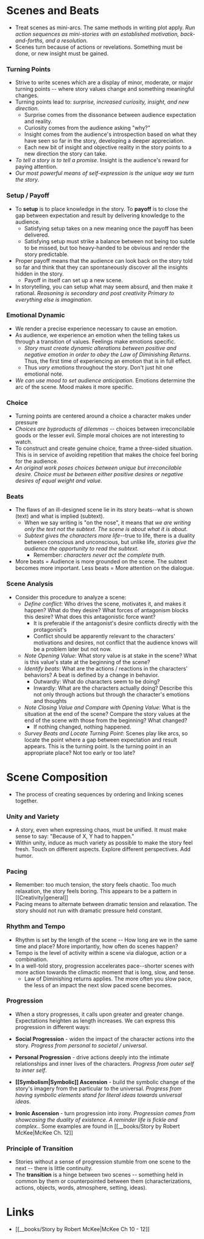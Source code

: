 # Scenes and Beats
* Treat scenes as mini-arcs. The same methods in writing plot apply. *Run action sequences as mini-stories with an established motivation, back-and-forths, and a resolution*.
* Scenes turn because of actions or revelations. Something must be done, or new insight must be gained. 
### Turning Points
* Strive to write scenes which are a display of minor, moderate, or major turning points -- where story values change and something meaningful changes.
* Turning points lead to: *surprise, increased curiosity, insight, and new direction*. 
	* Surprise comes from the dissonance between audience expectation and reality.
	* Curiosity comes from the audience asking "why?"
	* Insight comes from the audience's introspection based on what they have seen so far in the story, developing a deeper appreciation.
	* Each new bit of insight and objective reality in the story points to a new direction the story can take.
* *To tell a story is to tell a promise*. Insight is the audience's reward for paying attention.
* *Our most powerful means of self-expression is the unique way we turn the story*.

### Setup / Payoff
* To **setup** is to place knowledge in the story. To **payoff** is to close the gap between expectation and result by delivering knowledge to the audience.
	* Satisfying setup takes on a new meaning once the payoff has been delivered.
	* Satisfying setup must strike a balance between not being too subtle to be missed, but too heavy-handed to be obvious and render the story predictable.
* Proper payoff means that the audience can look back on the story told so far and think that they can spontaneously discover all the insights hidden in the story.
	* Payoff in itself can set up a new scene.
* In storytelling, you can setup what may seem absurd, and then make it rational. *Reasoning is secondary and post creativity Primary to everything else is imagination*.
### Emotional Dynamic
* We render a precise experience necessary to cause an emotion.
* As audience, we experience an emotion when the telling takes us through a transition of values. Feelings make emotions specific.
	* *Story must create dynamic alterations between positive and negative emotion in order to obey the Law of Diminishing Returns*. Thus, the first time of experiencing an emotion that is in full effect.
	* Thus *vary emotions* throughout the story. Don't just hit one emotional note.
* *We can use mood to set audience anticipation*. Emotions determine the arc of the scene. Mood makes it more specific.
### Choice
* Turning points are centered around a choice a character makes under pressure
* *Choices are byproducts of dilemmas* -- choices between irreconcilable goods or the lesser evil. Simple moral choices are not interesting to watch.
* To construct and create genuine choice, frame a three-sided situation. This is in service of avoiding repetition that makes the choice feel boring for the audience.
* *An original work poses choices between unique but irreconcilable desire. Choice must be between either positive desires or negative desires of equal weight and value.* 
### Beats
* The flaws of an ill-designed scene lie in its story beats--what is shown (text) and what is implied (subtext).
	* When we say writing is "on the nose", it means that *we are writing only the text not the subtext. The scene is about what it is about.* 
	* *Subtext gives the characters more life*--true to life, there is a duality between conscious and unconscious, but unlike life, *stories give the audience the opportunity to read the subtext.*
		* Remember: *characters never act the complete truth*.
* More beats = Audience is more grounded on the scene. The subtext becomes more important. Less beats = More attention on the dialogue.
### Scene Analysis
* Consider this procedure to analyze a scene:
	* *Define conflict*: Who drives the scene, motivates it, and makes it happen? What do they desire? What forces of antagonism blocks this desire? What does this antagonistic force want?
		* It is preferable if the antagonist's desire conflicts directly with the protagonist's
		* Conflict should be apparently relevant to the characters' motivations and desires, not conflict that the audience knows will be a problem later but not now.
	* *Note Opening Value*: What story value is at stake in the scene? What is this value's state at the beginning of the scene? 
	* *Identify beats*: What are the actions / reactions in the characters' behaviors? A beat is defined by a change in behavior. 
		* Outwardly: What do characters seem to be doing?
		* Inwardly: What are the characters actually doing? Describe this not only through actions but through the character's emotions and thoughts
	* *Note Closing Value and Compare with Opening Value*: What is the situation at the end of the scene? Compare the story values at the end of the scene with those from the beginning? What changed? 
		* If nothing changed, nothing happened. 
	* *Survey Beats and Locate Turning Point*: Scenes play like arcs, so locate the point where a gap between expectation and result appears. This is the turning point. Is the turning point in an appropriate place? Not too early or too late? 
# Scene Composition
* The process of creating sequences by ordering and linking scenes together.
### Unity and Variety
* A story, even when expressing chaos, must be unified. It must make sense to say: "Because of X, Y had to happen."
* Within unity, induce as much variety as possible to make the story feel fresh. Touch on different aspects. Explore different perspectives. Add humor.

### Pacing
* Remember: too much tension, the story feels chaotic. Too much relaxation, the story feels boring. This appears to be a pattern in [[Creativity|general]]
* Pacing means to alternate between dramatic tension and relaxation. The story should not run with dramatic pressure held constant. 

### Rhythm and Tempo
* Rhythm is set by the length of the scene -- How long are we in the same time and place? More importantly, how often do scenes happen? 
* Tempo is the level of activity within a scene via dialogue, action or a combination. 
* In a well-told story, progression accelerates pace--shorter scenes with more action towards the climactic moment that is long, slow, and tense. 
	* Law of Diminishing returns applies. The more often you  slow pace, the less of an impact the next slow paced scene becomes.

### Progression
* When a story progresses, it calls upon greater and greater change. Expectations heighten as length increases. We can express this progression in different ways: 

* **Social Progression** - widen the impact of the character actions into the story. *Progress from personal to societal / universal*. 
* **Personal Progression** - drive actions deeply into the intimate relationships and inner lives of the characters.  *Progress from outer self to inner self*. 
* **[[Symbolism|Symbolic]] Ascension** - build the symbolic change of the story's imagery from the particular to the universal. *Progress from having symbolic elements stand for literal ideas towards universal ideas*.  
* **Ironic Ascension** - turn progression into irony. *Progression comes from showcasing the duality of existence. A reminder life is fickle and complex.*.  Some examples are found in [[__books/Story by Robert McKee|McKee Ch. 12]]
### Principle of Transition
* Stories without a sense of progression stumble from one scene to the next -- there is little continuity.
* The **transition** is a hinge between two scenes -- something held in common by them or counterpointed between them (characterizations, actions, objects, words, atmosphere, setting, ideas).

# Links
* [[__books/Story by Robert McKee|McKee Ch 10 - 12]]